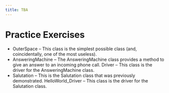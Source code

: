```yaml
---
title: TBA
---
```

# Practice Exercises

* OuterSpace – This class is the simplest possible class (and, coincidentally, one of the most useless).
* AnsweringMachine – The AnsweringMachine class provides a method to give an answer to an incoming phone call.
  Driver – This class is the driver for the AnsweringMachine class.
* Salutation – This is the Salutation class that was previously demonstrated.
  HelloWorld_Driver – This class is the driver for the Salutation class.